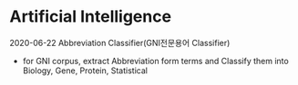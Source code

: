 # Artificial Intelligence

2020-06-22
Abbreviation Classifier(GNI전문용어 Classifier)
- for GNI corpus, extract Abbreviation form terms and Classify them into Biology, Gene, Protein, Statistical
